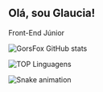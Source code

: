## Olá, sou Glaucia! 


<div>
 Front-End Júnior
 
 

 
![GorsFox GitHub stats](https://github-readme-stats.vercel.app/api?username=gorsfox&show_icons=true&theme=dracula)

![TOP Linguagens](https://github-readme-stats.vercel.app/api/top-langs/?username=gorsfox&layout=compact&theme=dracula)

![Snake animation](https://github.com/seu-usuário-aqui/seu-usuário-aqui/blob/output/github-contribution-grid-snake.svg)

  
  
